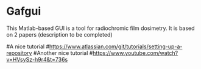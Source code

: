 # Gafgui

This Matlab-based GUI is a tool for radiochromic film dosimetry. It is based on 2 papers (description to be completed)

#A nice tutorial
#https://www.atlassian.com/git/tutorials/setting-up-a-repository
#Another nice tutorial
#https://www.youtube.com/watch?v=HVsySz-h9r4&t=736s
